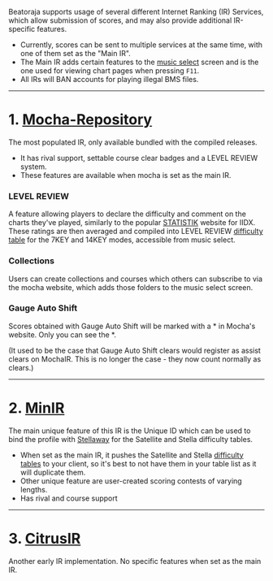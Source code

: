 Beatoraja supports usage of several different Internet Ranking (IR) Services, which allow submission of scores, and may also provide additional IR-specific features.
- Currently, scores can be sent to multiple services at the same time, with one of them set as the "Main IR".
- The Main IR adds certain features to the [music select](Music-Select) screen and is the one used for viewing chart pages when pressing `F11`.
- All IRs will BAN accounts for playing illegal BMS files.

----------
# 1. [Mocha-Repository](https://mocha-repository.info)
The most populated IR, only available bundled with the compiled releases.
- It has rival support, settable course clear badges and a LEVEL REVIEW system.
- These features are available when mocha is set as the main IR.

### LEVEL REVIEW
A feature allowing players to declare the difficulty and comment on the charts they've played, similarly to the popular [STATISTIK](http://statistik.benhgreen.com/IIDX/ratings) website for IIDX. These ratings are then averaged and compiled into LEVEL REVIEW [difficulty table](Difficulty-Tables) for the 7KEY and 14KEY modes, accessible from music select.

### Collections
Users can create collections and courses which others can subscribe to via the mocha website, which adds those folders to the music select screen.

### Gauge Auto Shift
Scores obtained with Gauge Auto Shift will be marked with a * in Mocha's website. Only you can see the *.

(It used to be the case that Gauge Auto Shift clears would register as assist clears on MochaIR. This is no longer the case - they now count normally as clears.)

----------
# 2. [MinIR](https://www.gaftalk.com/minir/)
The main unique feature of this IR is the Unique ID which can be used to bind the profile with [Stellaway](https://lite.stellabms.xyz/#/stellaway/beatoraja) for the Satellite and Stella difficulty tables.
- When set as the main IR, it pushes the Satellite and Stella [difficulty tables](Difficulty-Tables) to your client, so it's best to not have them in your table list as it will duplicate them.
- Other unique feature are user-created scoring contests of varying lengths.
- Has rival and course support

----------
# 3. [CitrusIR](https://citrus-ir.iidx.app/)
Another early IR implementation. No specific features when set as the main IR. 